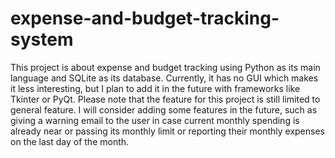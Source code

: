 # expense-and-budget-tracking-system
This project is about expense and budget tracking using Python as its main language and SQLite as its database. Currently, it has no GUI which makes it less interesting, but I plan to add it in the future with frameworks like Tkinter or PyQt. Please note that the feature for this project is still limited to general feature. I will consider adding some features in the future, such as giving a warning email to the user in case current monthly spending is already near or passing its monthly limit or reporting their monthly expenses on the last day of the month.
